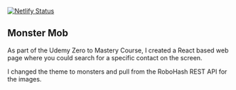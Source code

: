 [![Netlify Status](https://api.netlify.com/api/v1/badges/5a1fb3d7-80c2-48e0-ad5e-bcf723cba35b/deploy-status)](https://app.netlify.com/sites/monster-mob/deploys)

## Monster Mob

As part of the Udemy Zero to Mastery Course, I created a React based web page where you could search for a specific contact on the screen.

I changed the theme to monsters and pull from the RoboHash REST API for the images.
